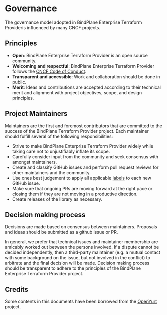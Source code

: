 # Governance

The governance model adopted in BindPlane Enterprise Terraform Provideris influenced by many CNCF projects.

## Principles

- **Open**: BindPlane Enterprise Terraform Provider is an open source community.
- **Welcoming and respectful**: BindPlane Enterprise Terraform Provider follows the [CNCF Code of Conduct](https://github.com/cncf/foundation/blob/master/code-of-conduct.md).
- **Transparent and accessible**: Work and collaboration should be done in public.
- **Merit**: Ideas and contributions are accepted according to their technical merit and alignment with project objectives, scope, and design principles.

## Project Maintainers

Maintainers are the first and foremost contributors that are committed to the success of the BindPlane Terraform Provider project. Each maintainer should fulfill several of the following responsibilities:

* Strive to make BindPlane Enterprise Terraform Provider widely while taking care not to unjustifiably inflate its scope.
* Carefully consider input from the community and seek consensus with amongst maintainers.
* Create and classify GitHub issues and perform pull request reviews for other maintainers and the community.
* Use ones best judgement to apply all applicable [labels](https://github.com/observiq/terraform-provider-bindplane-enterprise/labels) to each new GitHub issue. 
* Make sure that ongoing PRs are moving forward at the right pace or closing them if they are not moving in a productive direction.
* Create releases of the library as necessary.

## Decision making process

Decisions are made based on consensus between maintainers. Proposals and ideas should be submitted as a github issue or PR.

In general, we prefer that technical issues and maintainer membership are amicably worked out between the persons involved. If a dispute cannot be decided independently, then a third-party maintainer (e.g. a mutual contact with some background on the issue, but not involved in the conflict) to arbitrate and the final decision will be made. Decision making process should be transparent to adhere to the principles of the BindPlane Enterprise Terraform Provider project.

## Credits

Some contents in this documents have been borrowed from the [OpenYurt](https://github.com/alibaba/openyurt) project.
